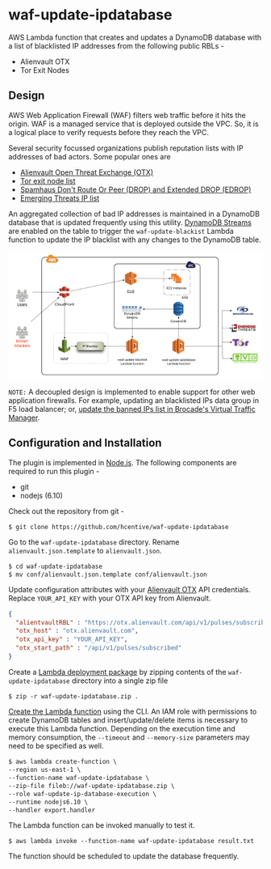 waf-update-ipdatabase
=====================

AWS Lambda function that creates and updates a DynamoDB database with a list of blacklisted IP addresses from the following public RBLs -
* Alienvault OTX
* Tor Exit Nodes

## Design
AWS Web Application Firewall (WAF) filters web traffic before it hits the origin. WAF is a managed service that is deployed outside the VPC. So, it is a logical place to verify requests before they reach the VPC.

Several security focussed organizations publish reputation lists with IP addresses of bad actors. Some popular ones are
* [Alienvault Open Threat Exchange (OTX)](https://www.alienvault.com/open-threat-exchange)
* [Tor exit node list](https://check.torproject.org/exit-addresses)
* [Spamhaus Don't Route Or Peer (DROP) and Extended DROP (EDROP)](https://www.spamhaus.org/drop/drop.txt)
* [Emerging Threats IP list](https://rules.emergingthreats.net/fwrules/emerging-Block-IPs.txt)

An aggregated collection of bad IP addresses is maintained in a DynamoDB database that is updated frequently using this utility. [DynamoDB Streams](http://docs.aws.amazon.com/amazondynamodb/latest/developerguide/Streams.html) are enabled on the table to trigger the `waf-update-blackist` Lambda function to update the IP blacklist with any changes to the DynamoDB table.

![WAF Update Design](waf-update-ipdatabase.png)

`NOTE:` A decoupled design is implemented to enable support for other web application firewalls. For example, updating an blacklisted IPs data group in F5 load balancer; or, [update the banned IPs list in Brocade's Virtual Traffic Manager](https://github.com/hcentive/brocade-update-firewall).

## Configuration and Installation
The plugin is implemented in [Node.js](https://nodejs.org/en/). The following components are required to run this plugin -
* git
* nodejs (6.10)

Check out the repository from git -
```
$ git clone https://github.com/hcentive/waf-update-ipdatabase
```
Go to the `waf-update-ipdatabase` directory. Rename `alienvault.json.template` to `alienvault.json`.
```
$ cd waf-update-ipdatabase
$ mv conf/alienvault.json.template conf/alienvault.json
```
Update configuration attributes with your [Alienvault OTX](https://www.alienvault.com/open-threat-exchange) API credentials. Replace `YOUR_API_KEY` with your OTX API key from Alienvault.
``` json
{
  "alientvaultRBL" : "https://otx.alienvault.com/api/v1/pulses/subscribed",
  "otx_host" : "otx.alienvault.com",
  "otx_api_key" : "YOUR_API_KEY",
  "otx_start_path" : "/api/v1/pulses/subscribed"
}
```
Create a [Lambda deployment package](http://docs.aws.amazon.com/lambda/latest/dg/nodejs-create-deployment-pkg.html) by zipping contents of the `waf-update-ipdatabase` directory into a single zip file
```
$ zip -r waf-update-ipdatabase.zip .
```
[Create the Lambda function](http://docs.aws.amazon.com/cli/latest/reference/lambda/create-function.html) using the CLI. An IAM role with permissions to create DynamoDB tables and insert/update/delete items is necessary to execute this Lambda function. Depending on the execution time and memory consumption, the `--timeout` and `--memory-size` parameters may need to be specified as well.
```
$ aws lambda create-function \
--region us-east-1 \
--function-name waf-update-ipdatabase \
--zip-file fileb://waf-update-ipdatabase.zip \
--role waf-update-ip-database-execution \
--runtime nodejs6.10 \
--handler export.handler
```
The Lambda function can be invoked manually to test it.
```
$ aws lambda invoke --function-name waf-update-ipdatabase result.txt
```
The function should be scheduled to update the database frequently.
